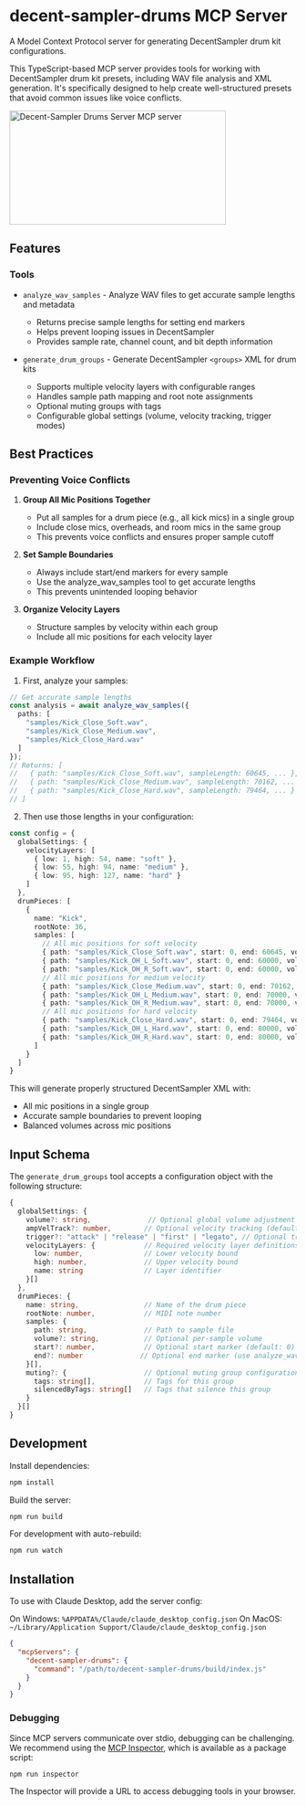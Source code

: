 # decent-sampler-drums MCP Server

A Model Context Protocol server for generating DecentSampler drum kit configurations.

This TypeScript-based MCP server provides tools for working with DecentSampler drum kit presets, including WAV file analysis and XML generation. It's specifically designed to help create well-structured presets that avoid common issues like voice conflicts.

<a href="https://glama.ai/mcp/servers/phypkuqwcn"><img width="380" height="200" src="https://glama.ai/mcp/servers/phypkuqwcn/badge" alt="Decent-Sampler Drums Server MCP server" /></a>

## Features

### Tools

- `analyze_wav_samples` - Analyze WAV files to get accurate sample lengths and metadata
  - Returns precise sample lengths for setting end markers
  - Helps prevent looping issues in DecentSampler
  - Provides sample rate, channel count, and bit depth information

- `generate_drum_groups` - Generate DecentSampler `<groups>` XML for drum kits
  - Supports multiple velocity layers with configurable ranges
  - Handles sample path mapping and root note assignments
  - Optional muting groups with tags
  - Configurable global settings (volume, velocity tracking, trigger modes)

## Best Practices

### Preventing Voice Conflicts

1. **Group All Mic Positions Together**
   - Put all samples for a drum piece (e.g., all kick mics) in a single group
   - Include close mics, overheads, and room mics in the same group
   - This prevents voice conflicts and ensures proper sample cutoff

2. **Set Sample Boundaries**
   - Always include start/end markers for every sample
   - Use the analyze_wav_samples tool to get accurate lengths
   - This prevents unintended looping behavior

3. **Organize Velocity Layers**
   - Structure samples by velocity within each group
   - Include all mic positions for each velocity layer

### Example Workflow

1. First, analyze your samples:
```typescript
// Get accurate sample lengths
const analysis = await analyze_wav_samples({
  paths: [
    "samples/Kick_Close_Soft.wav",
    "samples/Kick_Close_Medium.wav",
    "samples/Kick_Close_Hard.wav"
  ]
});
// Returns: [
//   { path: "samples/Kick_Close_Soft.wav", sampleLength: 60645, ... },
//   { path: "samples/Kick_Close_Medium.wav", sampleLength: 70162, ... },
//   { path: "samples/Kick_Close_Hard.wav", sampleLength: 79464, ... }
// ]
```

2. Then use those lengths in your configuration:
```typescript
const config = {
  globalSettings: {
    velocityLayers: [
      { low: 1, high: 54, name: "soft" },
      { low: 55, high: 94, name: "medium" },
      { low: 95, high: 127, name: "hard" }
    ]
  },
  drumPieces: [
    {
      name: "Kick",
      rootNote: 36,
      samples: [
        // All mic positions for soft velocity
        { path: "samples/Kick_Close_Soft.wav", start: 0, end: 60645, volume: "-3dB" },
        { path: "samples/Kick_OH_L_Soft.wav", start: 0, end: 60000, volume: "-6dB" },
        { path: "samples/Kick_OH_R_Soft.wav", start: 0, end: 60000, volume: "-6dB" },
        // All mic positions for medium velocity
        { path: "samples/Kick_Close_Medium.wav", start: 0, end: 70162, volume: "-3dB" },
        { path: "samples/Kick_OH_L_Medium.wav", start: 0, end: 70000, volume: "-6dB" },
        { path: "samples/Kick_OH_R_Medium.wav", start: 0, end: 70000, volume: "-6dB" },
        // All mic positions for hard velocity
        { path: "samples/Kick_Close_Hard.wav", start: 0, end: 79464, volume: "-3dB" },
        { path: "samples/Kick_OH_L_Hard.wav", start: 0, end: 80000, volume: "-6dB" },
        { path: "samples/Kick_OH_R_Hard.wav", start: 0, end: 80000, volume: "-6dB" }
      ]
    }
  ]
}
```

This will generate properly structured DecentSampler XML with:
- All mic positions in a single group
- Accurate sample boundaries to prevent looping
- Balanced volumes across mic positions

## Input Schema

The `generate_drum_groups` tool accepts a configuration object with the following structure:

```typescript
{
  globalSettings: {
    volume?: string,              // Optional global volume adjustment
    ampVelTrack?: number,        // Optional velocity tracking (default: 1)
    trigger?: "attack" | "release" | "first" | "legato", // Optional trigger mode (default: "attack")
    velocityLayers: {            // Required velocity layer definitions
      low: number,               // Lower velocity bound
      high: number,              // Upper velocity bound
      name: string               // Layer identifier
    }[]
  },
  drumPieces: {
    name: string,                // Name of the drum piece
    rootNote: number,            // MIDI note number
    samples: {
      path: string,              // Path to sample file
      volume?: string,           // Optional per-sample volume
      start?: number,            // Optional start marker (default: 0)
      end?: number              // Optional end marker (use analyze_wav_samples to get this)
    }[],
    muting?: {                   // Optional muting group configuration
      tags: string[],            // Tags for this group
      silencedByTags: string[]   // Tags that silence this group
    }
  }[]
}
```

## Development

Install dependencies:
```bash
npm install
```

Build the server:
```bash
npm run build
```

For development with auto-rebuild:
```bash
npm run watch
```

## Installation

To use with Claude Desktop, add the server config:

On Windows: `%APPDATA%/Claude/claude_desktop_config.json`
On MacOS: `~/Library/Application Support/Claude/claude_desktop_config.json`

```json
{
  "mcpServers": {
    "decent-sampler-drums": {
      "command": "/path/to/decent-sampler-drums/build/index.js"
    }
  }
}
```

### Debugging

Since MCP servers communicate over stdio, debugging can be challenging. We recommend using the [MCP Inspector](https://github.com/modelcontextprotocol/inspector), which is available as a package script:

```bash
npm run inspector
```

The Inspector will provide a URL to access debugging tools in your browser.
